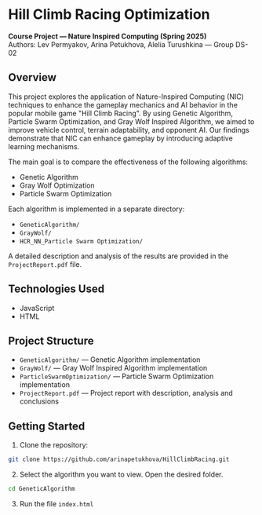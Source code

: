 # Hill Climb Racing Optimization

**Course Project — Nature Inspired Computing (Spring 2025)**  
Authors: Lev Permyakov, Arina Petukhova, Alelia Turushkina — Group DS-02

## Overview

This project explores the application of Nature-Inspired Computing (NIC) techniques to enhance the gameplay mechanics and AI behavior in the popular mobile game "Hill Climb Racing". By using Genetic Algorithm, Particle Swarm Optimization, and Gray Wolf Inspired Algorithm, we aimed to improve vehicle control, terrain adaptability, and opponent AI. Our findings demonstrate that NIC can enhance gameplay by introducing adaptive learning mechanisms.

The main goal is to compare the effectiveness of the following algorithms:

- Genetic Algorithm
- Gray Wolf Optimization
- Particle Swarm Optimization

Each algorithm is implemented in a separate directory:

- `GeneticAlgorithm/`
- `GrayWolf/`
- `HCR_NN_Particle Swarm Optimization/`

A detailed description and analysis of the results are provided in the `ProjectReport.pdf` file.

## Technologies Used

- JavaScript
- HTML

## Project Structure

- `GeneticAlgorithm/` — Genetic Algorithm implementation
- `GrayWolf/` — Gray Wolf Inspired Algorithm implementation
- `ParticleSwarmOptimization/` — Particle Swarm Optimization implementation
- `ProjectReport.pdf` — Project report with description, analysis and conclusions

## Getting Started

1. Clone the repository:

```bash
git clone https://github.com/arinapetukhova/HillClimbRacing.git
```

2. Select the algorithm you want to view. Open the desired folder.

```bash
cd GeneticAlgorithm
```

3. Run the file `index.html`
